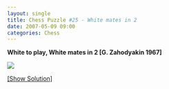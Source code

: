 ```yaml
---
layout: single
title: Chess Puzzle #25 - White mates in 2
date: 2007-05-09 09:00
categories: Chess
---
```

<strong>White to play, White mates in 2 [G. Zahodyakin 1967]</strong>

<img src="http://www.abluestar.com/scripts/chess_image.php?ff=8/8/8/8/1p6/kb1Q4/8/1K6" />

<!--more-->
<a href="javascript:ReverseContentDisplay('chess_solution')">[Show Solution]</a>
<p id="chess_solution" style="clear: both; padding: 5px; display: none">1. Ka1 ka4 2. Qa6 mate++</p>
